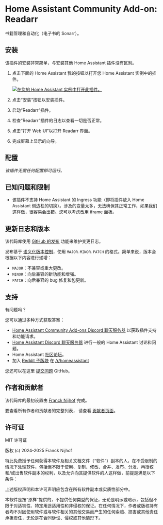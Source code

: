 # Home Assistant Community Add-on: Readarr

书籍管理和自动化（电子书的 Sonarr）。

## 安装

该插件的安装非常简单，与安装其他 Home Assistant 插件没有区别。

1. 点击下面的 Home Assistant 我的按钮以打开您 Home Assistant 实例中的插件。

   [![在您的 Home Assistant 实例中打开此插件。][addon-badge]][addon]

1. 点击“安装”按钮以安装插件。
1. 启动“Readarr”插件。
1. 检查“Readarr”插件的日志以查看一切是否正常。
1. 点击“打开 Web UI”以打开 Readarr 界面。
1. 完成屏幕上显示的向导。

## 配置

_该插件无需任何配置即可运行。_

## 已知问题和限制

- 该插件不支持 Home Assistant 的 Ingress 功能（即将插件放入 Home Assistant 侧边栏的切换）。涉及的变量太多，无法确保其正常工作，如果我们这样做，很容易会出错。您可以考虑改用 iframe 面板。

## 更新日志和版本

该代码库使用 [GitHub 的发布][releases] 功能来维护变更日志。

发布基于 [语义化版本控制][semver]，使用 `MAJOR.MINOR.PATCH` 的格式。简单来说，版本会根据以下内容进行递增：

- `MAJOR`：不兼容或重大更改。
- `MINOR`：向后兼容的新功能和增强。
- `PATCH`：向后兼容的 bug 修复和包更新。

## 支持

有问题吗？

您可以通过多种方式获取答案：

- [Home Assistant Community Add-ons Discord 聊天服务器][discord] 以获取插件支持和功能请求。
- [Home Assistant Discord 聊天服务器][discord-ha] 进行一般的 Home Assistant 讨论和问题。
- Home Assistant [社区论坛][forum]。
- 加入 [Reddit 子版块][reddit] 在 [/r/homeassistant][reddit]

您还可以在这里 [提交问题][issue] GitHub。

## 作者和贡献者

该代码库的最初设置由 [Franck Nijhof][frenck] 完成。

要查看所有作者和贡献者的完整列表，
请查看 [贡献者页面][contributors]。

## 许可证

MIT 许可证

版权 (c) 2024-2025 Franck Nijhof

特此免费授予任何获得本软件及相关文档文件（“软件”）副本的人，在不受限制的情况下处理软件，包括但不限于使用、复制、修改、合并、发布、分发、再授权和/或出售软件副本的权利，以及允许向其提供软件的人这样做，前提是满足以下条件：

上述版权声明和本许可声明应包含在所有软件副本或实质性部分中。

本软件是按“原样”提供的，不提供任何类型的保证，无论是明示或暗示，包括但不限于对适销性、特定用途适用性和非侵权的保证。在任何情况下，作者或版权持有者均不对因使用软件或与软件相关的其他交易而产生的任何索赔、损害或其他责任承担责任，无论是在合同诉讼、侵权或其他情形下。

[addon-badge]: https://my.home-assistant.io/badges/supervisor_addon.svg
[addon]: https://my.home-assistant.io/redirect/supervisor_addon/?addon=a0d7b954_readarr&repository_url=https%3A%2F%2Fgithub.com%2Fhassio-addons%2Frepository
[contributors]: https://github.com/hassio-addons/addon-readarr/graphs/contributors
[discord-ha]: https://discord.gg/c5DvZ4e
[discord]: https://discord.me/hassioaddons
[forum]: https://community.home-assistant.io/t/?u=frenck
[frenck]: https://github.com/frenck
[issue]: https://github.com/hassio-addons/addon-readarr/issues
[reddit]: https://reddit.com/r/homeassistant
[releases]: https://github.com/hassio-addons/addon-readarr/releases
[semver]: http://semver.org/spec/v2.0.0.html